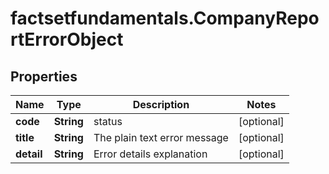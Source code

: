 # factsetfundamentals.CompanyReportErrorObject

## Properties

Name | Type | Description | Notes
------------ | ------------- | ------------- | -------------
**code** | **String** | status | [optional] 
**title** | **String** | The plain text error message | [optional] 
**detail** | **String** | Error details explanation | [optional] 


